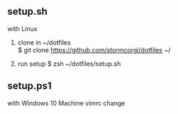 ## setup.sh
with Linux

1. clone in ~/dotfiles  
\$ git clone https://github.com/stormcorgi/dotfiles ~/

2. run setup
\$ zsh ~/dotfiles/setup.sh

## setup.ps1
with Windows 10 Machine
vimrc change


